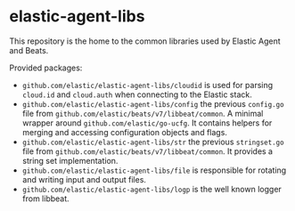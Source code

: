 # elastic-agent-libs

This repository is the home to the common libraries used by Elastic Agent and Beats.

Provided packages:
* `github.com/elastic/elastic-agent-libs/cloudid` is used for parsing `cloud.id` and `cloud.auth` when connecting to the Elastic stack.
* `github.com/elastic/elastic-agent-libs/config` the previous `config.go` file from `github.com/elastic/beats/v7/libbeat/common`. A minimal wrapper around `github.com/elastic/go-ucfg`. It contains helpers for merging and accessing configuration objects and flags.
* `github.com/elastic/elastic-agent-libs/str` the previous `stringset.go` file from `github.com/elastic/beats/v7/libbeat/common`. It provides a string set implementation. 
* `github.com/elastic/elastic-agent-libs/file` is responsible for rotating and writing input and output files.
* `github.com/elastic/elastic-agent-libs/logp` is the well known logger from libbeat.
